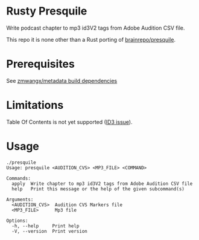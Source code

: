 # Rusty Presquile
Write podcast chapter to mp3 id3V2 tags from Adobe Audition CSV file.

This repo it is none other than a Rust porting of [brainrepo/presquile](https://https://github.com/brainrepo/presquile).

# Prerequisites
See [zmwangx/metadata build dependencies ](https://github.com/zmwangx/metadata#building-from-source)

# Limitations 
Table Of Contents is not yet supported ([ID3 issue](https://github.com/polyfloyd/rust-id3/issues/99)).

# Usage 

```
./presquile
Usage: presquile <AUDITION_CVS> <MP3_FILE> <COMMAND>

Commands:
  apply  Write chapter to mp3 id3V2 tags from Adobe Audition CSV file
  help   Print this message or the help of the given subcommand(s)

Arguments:
  <AUDITION_CVS>  Audition CVS Markers file
  <MP3_FILE>      Mp3 file

Options:
  -h, --help     Print help
  -V, --version  Print version
```
